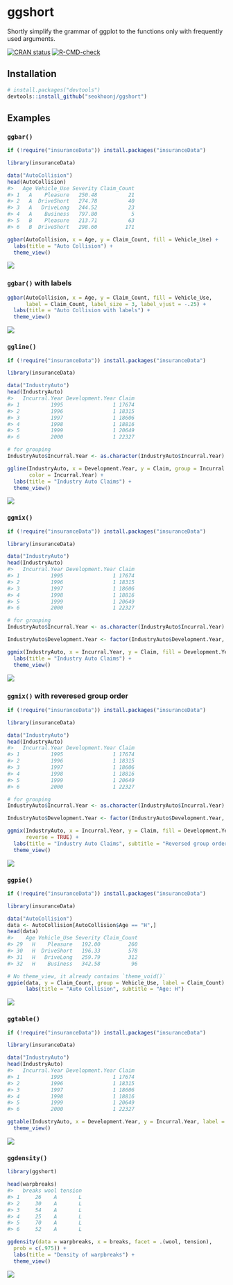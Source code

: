 # ggshort

Shortly simplify the grammar of ggplot to the functions only with frequently used arguments.

<!-- badges: start -->

[![CRAN status](https://www.r-pkg.org/badges/version/ggshort)](https://CRAN.R-project.org/package=ggshort) [![R-CMD-check](https://github.com/seokhoonj/ggshort/actions/workflows/R-CMD-check.yaml/badge.svg)](https://github.com/seokhoonj/ggshort/actions/workflows/R-CMD-check.yaml)

<!-- badges: end -->

## Installation

``` r
# install.packages("devtools")
devtools::install_github("seokhoonj/ggshort")
```

## Examples

### `ggbar()`

``` r
if (!require("insuranceData")) install.packages("insuranceData")

library(insuranceData)

data("AutoCollision")
head(AutoCollision)
#>   Age Vehicle_Use Severity Claim_Count
#> 1   A    Pleasure   250.48          21
#> 2   A  DriveShort   274.78          40
#> 3   A   DriveLong   244.52          23
#> 4   A    Business   797.80           5
#> 5   B    Pleasure   213.71          63
#> 6   B  DriveShort   298.60         171

ggbar(AutoCollision, x = Age, y = Claim_Count, fill = Vehicle_Use) + 
  labs(title = "Auto Collision") +
  theme_view()
```

<img src="man/figures/ggbar-auto-collision.png"/>

### `ggbar()` with labels

``` r
ggbar(AutoCollision, x = Age, y = Claim_Count, fill = Vehicle_Use, 
      label = Claim_Count, label_size = 3, label_vjust = -.25) +
  labs(title = "Auto Collision with labels") + 
  theme_view()
```

<img src="man/figures/ggbar-auto-collision-with-labels.png"/>

### `ggline()`

``` r
if (!require("insuranceData")) install.packages("insuranceData")

library(insuranceData)

data("IndustryAuto")
head(IndustryAuto)
#>   Incurral.Year Development.Year Claim
#> 1          1995                1 17674
#> 2          1996                1 18315
#> 3          1997                1 18606
#> 4          1998                1 18816
#> 5          1999                1 20649
#> 6          2000                1 22327

# for grouping
IndustryAuto$Incurral.Year <- as.character(IndustryAuto$Incurral.Year)

ggline(IndustryAuto, x = Development.Year, y = Claim, group = Incurral.Year, 
       color = Incurral.Year) + 
  labs(title = "Industry Auto Claims") +
  theme_view()
```

<img src="man/figures/ggline-industry-auto-claims.png"/>

### `ggmix()`

``` r
if (!require("insuranceData")) install.packages("insuranceData")

library(insuranceData)

data("IndustryAuto")
head(IndustryAuto)
#>   Incurral.Year Development.Year Claim
#> 1          1995                1 17674
#> 2          1996                1 18315
#> 3          1997                1 18606
#> 4          1998                1 18816
#> 5          1999                1 20649
#> 6          2000                1 22327

# for grouping
IndustryAuto$Incurral.Year <- as.character(IndustryAuto$Incurral.Year)

IndustryAuto$Development.Year <- factor(IndustryAuto$Development.Year, levels = sort(unique(IndustryAuto$Development.Year)))

ggmix(IndustryAuto, x = Incurral.Year, y = Claim, fill = Development.Year) +
  labs(title = "Industry Auto Claims") +
  theme_view()
```

<img src="man/figures/ggmix-industry-auto-claims.png"/>

### `ggmix()` with reveresed group order

``` r
if (!require("insuranceData")) install.packages("insuranceData")

library(insuranceData)

data("IndustryAuto")
head(IndustryAuto)
#>   Incurral.Year Development.Year Claim
#> 1          1995                1 17674
#> 2          1996                1 18315
#> 3          1997                1 18606
#> 4          1998                1 18816
#> 5          1999                1 20649
#> 6          2000                1 22327

# for grouping
IndustryAuto$Incurral.Year <- as.character(IndustryAuto$Incurral.Year)

IndustryAuto$Development.Year <- factor(IndustryAuto$Development.Year, levels = sort(unique(IndustryAuto$Development.Year)))

ggmix(IndustryAuto, x = Incurral.Year, y = Claim, fill = Development.Year, 
      reverse = TRUE) +
  labs(title = "Industry Auto Claims", subtitle = "Reversed group order") +
  theme_view()
```

<img src="man/figures/ggmix-industry-auto-claims-reverse.png"/>

### `ggpie()`

``` r
if (!require("insuranceData")) install.packages("insuranceData")

library(insuranceData)

data("AutoCollision")
data <- AutoCollision[AutoCollision$Age == "H",]
head(data)
#>    Age Vehicle_Use Severity Claim_Count
#> 29   H    Pleasure   192.00         260
#> 30   H  DriveShort   196.33         578
#> 31   H   DriveLong   259.79         312
#> 32   H    Business   342.58          96

# No theme_view, it already contains `theme_void()`
ggpie(data, y = Claim_Count, group = Vehicle_Use, label = Claim_Count) + 
      labs(title = "Auto Collision", subtitle = "Age: H")
```

<img src="man/figures/ggpie-auto-collision-age-h.png"/>

### `ggtable()`

``` r
if (!require("insuranceData")) install.packages("insuranceData")

library(insuranceData)

data("IndustryAuto")
head(IndustryAuto)
#>   Incurral.Year Development.Year Claim
#> 1          1995                1 17674
#> 2          1996                1 18315
#> 3          1997                1 18606
#> 4          1998                1 18816
#> 5          1999                1 20649
#> 6          2000                1 22327

ggtable(IndustryAuto, x = Development.Year, y = Incurral.Year, label = Claim) + 
  theme_view()
```

<img src="man/figures/ggtable-industry-auto.png"/>

### `ggdensity()`

``` r
library(ggshort)

head(warpbreaks)
#>   breaks wool tension
#> 1     26    A       L
#> 2     30    A       L
#> 3     54    A       L
#> 4     25    A       L
#> 5     70    A       L
#> 6     52    A       L

ggdensity(data = warpbreaks, x = breaks, facet = .(wool, tension), 
  prob = c(.975)) + 
  labs(title = "Density of warpbreaks") +
  theme_view()
```

<img src="man/figures/ggdensity-warpbreaks.png"/>
